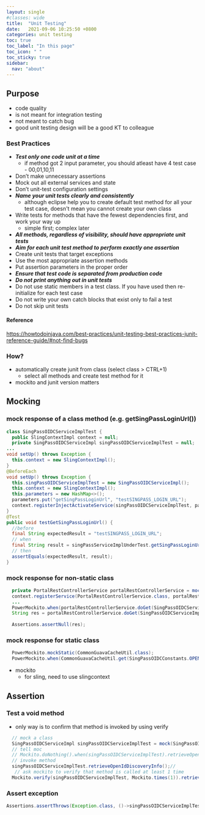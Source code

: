 ```yaml
---
layout: single
#classes: wide
title:  "Unit Testing"
date:   2021-09-06 10:25:50 +0800
categories: unit testing
toc: true
toc_label: "In this page"
toc_icon: " "
toc_sticky: true
sidebar:
  nav: "about"
---
```


## Purpose

* code quality
* is not meant for integration testing
* not meant to catch bug
* good unit testing design will be a good KT to colleague

### Best Practices

* ***Test only one code unit at a time***
  * if method got 2 input parameter, you should atleast have 4 test case - 00,01,10,11
* Don’t make unnecessary assertions
* Mock out all external services and state
* Don’t unit-test configuration settings
* ***Name your unit tests clearly and consistently***
  * although eclipse help you to create default test method for all your test case, doesn't mean you cannot create your own class
* Write tests for methods that have the fewest dependencies first, and work your way up
  * simple first; complex later
* ***All methods, regardless of visibility, should have appropriate unit tests***
* ***Aim for each unit test method to perform exactly one assertion***
* Create unit tests that target exceptions
* Use the most appropriate assertion methods
* Put assertion parameters in the proper order
* ***Ensure that test code is separated from production code***
* ***Do not print anything out in unit tests***
* Do not use static members in a test class. If you have used then re-initialize for each test case
* Do not write your own catch blocks that exist only to fail a test
* Do not skip unit tests

#### Reference

<https://howtodoinjava.com/best-practices/unit-testing-best-practices-junit-reference-guide/#not-find-bugs>

### How?

* automatically create junit from class (select class > CTRL+1)
  * select all methods and create test method for it
* mockito and junit version matters

## Mocking

### mock response of a class method (e.g. getSingPassLoginUrl())

```java
class SingPassOIDCServiceImplTest {
  public SlingContextImpl context = null;
  private SingPassOIDCServiceImpl singPassOIDCServiceImplTest = null;
...
void setUp() throws Exception {
  this.context = new SlingContextImpl();
}
@BeforeEach
void setUp() throws Exception {
  this.singPassOIDCServiceImplTest = new SingPassOIDCServiceImpl();
  this.context = new SlingContextImpl();
  this.parameters = new HashMap<>();
  parameters.put("getSingPassLoginUrl", "testSINGPASS_LOGIN_URL");
  context.registerInjectActivateService(singPassOIDCServiceImplTest, parameters);
}
@Test
public void testGetSingPassLoginUrl() {
  //before
  final String expectedResult = "testSINGPASS_LOGIN_URL";
  // when
  final String result = singPassServiceImplUnderTest.getSingPassLoginUrl();
  // then
  assertEquals(expectedResult, result);
}
```

### mock response for non-static class

```java
  private PortalRestControllerService portalRestControllerService = mock(PortalRestControllerService.class);
  context.registerService(PortalRestControllerService.class, portalRestControllerService);
  ...
  PowerMockito.when(portalRestControllerService.doGet(SingPassOIDCServiceImpl.OPENID_DISCOVERY_URL, null)).thenReturn(null);
  String res = portalRestControllerService.doGet(SingPassOIDCServiceImpl.OPENID_DISCOVERY_URL, null);
  
  Assertions.assertNull(res);
```

### mock response for static class

```java
  PowerMockito.mockStatic(CommonGuavaCacheUtil.class);
  PowerMockito.when(CommonGuavaCacheUtil.get(SingPassOIDCConstants.OPENID_DISCOVERY_INFO)).thenReturn((String)singPassOIDCOpenDiscoveryJSON);
```

* mockito
  * for sling, need to use slingcontext

## Assertion

### Test a void method

* only way is to confirm that method is invoked by using verify

```java
  // mock a class
  SingPassOIDCServiceImpl singPassOIDCServiceImplTest = mock(SingPassOIDCServiceImpl.class);
  // tell moc
  // Mockito.doNothing().when(singPassOIDCServiceImplTest).retrieveOpenIdDiscoveryInfo();
  // invoke method
  singPassOIDCServiceImplTest.retrieveOpenIdDiscoveryInfo();//
   // ask mockito to verify that method is called at least 1 time
  Mockito.verify(singPassOIDCServiceImplTest, Mockito.times(1)).retrieveOpenIdDiscoveryInfo();
```

### Assert exception

```java
Assertions.assertThrows(Exception.class, ()->singPassOIDCServiceImplTest.retrieveOpenIdDiscoveryInfo());
```
